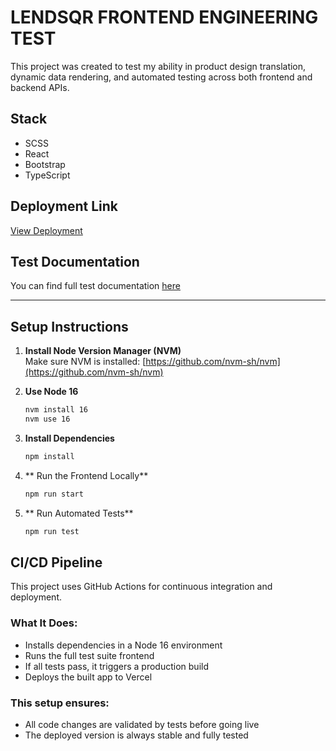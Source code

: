 # LENDSQR FRONTEND ENGINEERING TEST

This project was created to test my ability in product design translation, dynamic data rendering, and automated testing across both frontend and backend APIs.

## Stack

- SCSS  
- React  
- Bootstrap  
- TypeScript  

## Deployment Link

[View Deployment](https://lendsqr-fe-test-arabomeivan.vercel.app)

## Test Documentation

You can find full test documentation [here](https://docs.google.com/document/d/1nu-BZYQEcH6N6N_gyno_U1fDGJRzyZrWtiRnXXYigDo/edit?usp=sharing)  


---

## Setup Instructions

1. **Install Node Version Manager (NVM)**  
   Make sure NVM is installed: [https://github.com/nvm-sh/nvm](https://github.com/nvm-sh/nvm)


2. **Use Node 16**  
   ```bash
   nvm install 16
   nvm use 16

3. **Install Dependencies**  
   ```bash
   npm install

4. ** Run the Frontend Locally**  
   ```bash
   npm run start

5. ** Run Automated Tests**  
   ```bash
   npm run test

## CI/CD Pipeline

This project uses GitHub Actions for continuous integration and deployment.

### What It Does:

- Installs dependencies in a Node 16 environment  
- Runs the full test suite frontend  
- If all tests pass, it triggers a production build  
- Deploys the built app to Vercel  

### This setup ensures:

- All code changes are validated by tests before going live  
- The deployed version is always stable and fully tested  
